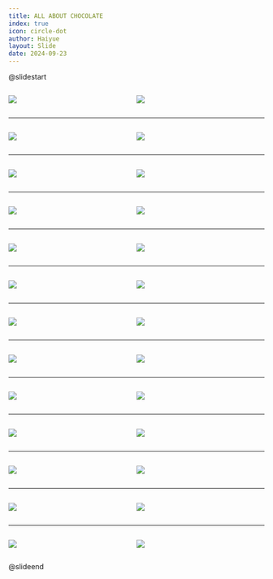 ```yaml
---
title: ALL ABOUT CHOCOLATE
index: true
icon: circle-dot
author: Haiyue
layout: Slide
date: 2024-09-23
---
```

 
@slidestart

<div style="display:flex">
<div style="flex:1">

![](https://raw.githubusercontent.com/yclord/reading/refs/heads/master/english/Level-U/ALL%20ABOUT%20CHOCOLATE/001.webp)
</div>
<div style="flex:1">

![](https://raw.githubusercontent.com/yclord/reading/refs/heads/master/english/Level-U/ALL%20ABOUT%20CHOCOLATE/002.webp)
</div>
</div>

---

<div style="display:flex">
<div style="flex:1">

![](https://raw.githubusercontent.com/yclord/reading/refs/heads/master/english/Level-U/ALL%20ABOUT%20CHOCOLATE/003.webp)
</div>
<div style="flex:1">

![](https://raw.githubusercontent.com/yclord/reading/refs/heads/master/english/Level-U/ALL%20ABOUT%20CHOCOLATE/004.webp)
</div>
</div>

---

<div style="display:flex">
<div style="flex:1">

![](https://raw.githubusercontent.com/yclord/reading/refs/heads/master/english/Level-U/ALL%20ABOUT%20CHOCOLATE/005.webp)
</div>
<div style="flex:1">

![](https://raw.githubusercontent.com/yclord/reading/refs/heads/master/english/Level-U/ALL%20ABOUT%20CHOCOLATE/006.webp)
</div>
</div>

---

<div style="display:flex">
<div style="flex:1">

![](https://raw.githubusercontent.com/yclord/reading/refs/heads/master/english/Level-U/ALL%20ABOUT%20CHOCOLATE/007.webp)
</div>
<div style="flex:1">

![](https://raw.githubusercontent.com/yclord/reading/refs/heads/master/english/Level-U/ALL%20ABOUT%20CHOCOLATE/008.webp)
</div>
</div>

---

<div style="display:flex">
<div style="flex:1">

![](https://raw.githubusercontent.com/yclord/reading/refs/heads/master/english/Level-U/ALL%20ABOUT%20CHOCOLATE/009.webp)
</div>
<div style="flex:1">

![](https://raw.githubusercontent.com/yclord/reading/refs/heads/master/english/Level-U/ALL%20ABOUT%20CHOCOLATE/010.webp)
</div>
</div>

---

<div style="display:flex">
<div style="flex:1">

![](https://raw.githubusercontent.com/yclord/reading/refs/heads/master/english/Level-U/ALL%20ABOUT%20CHOCOLATE/011.webp)
</div>
<div style="flex:1">

![](https://raw.githubusercontent.com/yclord/reading/refs/heads/master/english/Level-U/ALL%20ABOUT%20CHOCOLATE/012.webp)
</div>
</div>

---

<div style="display:flex">
<div style="flex:1">

![](https://raw.githubusercontent.com/yclord/reading/refs/heads/master/english/Level-U/ALL%20ABOUT%20CHOCOLATE/013.webp)
</div>
<div style="flex:1">

![](https://raw.githubusercontent.com/yclord/reading/refs/heads/master/english/Level-U/ALL%20ABOUT%20CHOCOLATE/014.webp)
</div>
</div>

---

<div style="display:flex">
<div style="flex:1">

![](https://raw.githubusercontent.com/yclord/reading/refs/heads/master/english/Level-U/ALL%20ABOUT%20CHOCOLATE/015.webp)
</div>
<div style="flex:1">

![](https://raw.githubusercontent.com/yclord/reading/refs/heads/master/english/Level-U/ALL%20ABOUT%20CHOCOLATE/016.webp)
</div>
</div>

---

<div style="display:flex">
<div style="flex:1">

![](https://raw.githubusercontent.com/yclord/reading/refs/heads/master/english/Level-U/ALL%20ABOUT%20CHOCOLATE/017.webp)
</div>
<div style="flex:1">

![](https://raw.githubusercontent.com/yclord/reading/refs/heads/master/english/Level-U/ALL%20ABOUT%20CHOCOLATE/018.webp)
</div>
</div>

---

<div style="display:flex">
<div style="flex:1">

![](https://raw.githubusercontent.com/yclord/reading/refs/heads/master/english/Level-U/ALL%20ABOUT%20CHOCOLATE/019.webp)
</div>
<div style="flex:1">

![](https://raw.githubusercontent.com/yclord/reading/refs/heads/master/english/Level-U/ALL%20ABOUT%20CHOCOLATE/020.webp)
</div>
</div>

---

<div style="display:flex">
<div style="flex:1">

![](https://raw.githubusercontent.com/yclord/reading/refs/heads/master/english/Level-U/ALL%20ABOUT%20CHOCOLATE/021.webp)
</div>
<div style="flex:1">

![](https://raw.githubusercontent.com/yclord/reading/refs/heads/master/english/Level-U/ALL%20ABOUT%20CHOCOLATE/022.webp)
</div>
</div>

---

<div style="display:flex">
<div style="flex:1">

![](https://raw.githubusercontent.com/yclord/reading/refs/heads/master/english/Level-U/ALL%20ABOUT%20CHOCOLATE/023.webp)
</div>
<div style="flex:1">

![](https://raw.githubusercontent.com/yclord/reading/refs/heads/master/english/Level-U/ALL%20ABOUT%20CHOCOLATE/024.webp)
</div>
</div>

---

<div style="display:flex">
<div style="flex:1">

![](https://raw.githubusercontent.com/yclord/reading/refs/heads/master/english/Level-U/ALL%20ABOUT%20CHOCOLATE/025.webp)
</div>
<div style="flex:1">

![](https://raw.githubusercontent.com/yclord/reading/refs/heads/master/english/Level-U/ALL%20ABOUT%20CHOCOLATE/026.webp)
</div>
</div>

@slideend